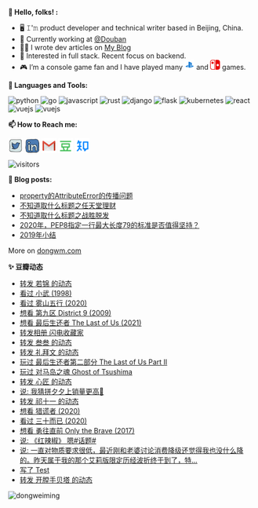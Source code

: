 **👋 Hello, folks! :**

* 🖥 𝙸'𝚖 product developer and technical writer based in Beijing, China.
* 💼 Currently working at <a href="https://github.com/douban" target="_blank">@Douban</a>
* ✍🏻 I wrote dev articles on <a href="https://www.dongwm.com" target="_blank">My Blog</a>
* 🧐 Interested in full stack. Recent focus on backend.
* 🎮 I’m a console game fan and I have played many <img src="https://raw.githubusercontent.com/dongweiming/dongweiming/master/assets/ps4.svg" alt="ps4" width="20" height="20"/> and <img src="https://raw.githubusercontent.com/dongweiming/dongweiming/master/assets/nintendoswitch.svg" alt="switch" width="20" height="20"/>  games.

**🌈 Languages and Tools:**

<p align="left">
<img src="https://devicons.github.io/devicon/devicon.git/icons/python/python-original.svg" alt="python" width="40" height="40"/>
<img src="https://devicons.github.io/devicon/devicon.git/icons/go/go-original.svg" alt="go" width="40" height="40"/>
<img src="https://devicons.github.io/devicon/devicon.git/icons/javascript/javascript-original.svg" alt="javascript" width="40" height="40"/>
<img src="https://devicons.github.io/devicon/devicon.git/icons/rust/rust-plain.svg" alt="rust" width="40" height="40"/>
<img src="https://devicons.github.io/devicon/devicon.git/icons/django/django-original.svg" alt="django" width="40" height="40"/>
<img src="https://www.vectorlogo.zone/logos/pocoo_flask/pocoo_flask-icon.svg" alt="flask" width="40" height="40"/>
<img src="https://www.vectorlogo.zone/logos/kubernetes/kubernetes-icon.svg" alt="kubernetes" width="40" height="40"/>
<img src="https://devicons.github.io/devicon/devicon.git/icons/react/react-original-wordmark.svg" alt="react" width="40" height="40"/>
<img src="https://devicons.github.io/devicon/devicon.git/icons/vuejs/vuejs-original-wordmark.svg" alt="vuejs" width="40" height="40"/>
<img src="https://devicons.github.io/devicon/devicon.git/icons/linux/linux-original.svg" alt="vuejs" width="40" height="40"/>
</p>

**📫 How to Reach me:**

<p align="left">
<a href="https://twitter.com/dongweiming" target="blank"><img align="center" src="https://raw.githubusercontent.com/dongweiming/dongweiming/master/assets/twitter.svg" alt="dongweiming" height="30" width="30" /></a>
<a href="https://linkedin.com/in/dongweiming" target="blank"><img align="center" src="https://raw.githubusercontent.com/dongweiming/dongweiming/master/assets/linkedin.svg" alt="dongweiming" height="30" width="30" /></a>
<a href="mailto:ciici123@gmail.com" target="blank"><img align="center" src="https://raw.githubusercontent.com/dongweiming/dongweiming/master/assets/gmail.svg" alt="Gmail" height="30" width="30" /></a>
<a href="https://www.douban.com/people/62943420" target="blank"><img align="center" src="https://raw.githubusercontent.com/dongweiming/dongweiming/master/assets/douban.svg" style="color: #007722" alt="Douban" height="30" width="30" /></a>
<a href="https://www.zhihu.com/people/dongweiming" target="blank"><img align="center" src="https://raw.githubusercontent.com/dongweiming/dongweiming/master/assets/zhihu.svg" style="color: #0084FF" alt="Zhihu" height="30" width="30" /></a>
</p>

<p align="left">
<img src="https://visitor-badge.laobi.icu/badge?page_id=dongweiming.dongweiming" alt="visitors"/>
</p>

**📝 Blog posts:**

<!-- BLOG-POST-LIST:START -->
- [property的AttributeError的传播问题](https://www.dongwm.com/post/attributeerror-propagation/)
- [不知道取什么标题之任天堂理财](https://www.dongwm.com/post/nintendo-financing/)
- [不知道取什么标题之战胜脱发](https://www.dongwm.com/post/tuofa/)
- [2020年，PEP8指定一行最大长度79的标准是否值得坚持？](https://www.dongwm.com/post/pep8-max-line-length/)
- [2019年小结](https://www.dongwm.com/post/2019-final/)
<!-- BLOG-POST-LIST:END -->
More on <a href="https://www.dongwm.com" target="blank">dongwm.com</a>

**✨ 豆瓣动态**

<!-- DOUBAN-ACTIVITIES:START -->
- [转发 若锦 的动态](https://www.douban.com/doubanapp/dispatch?uri=/status/3079909752/)
- [看过 小武‎ (1998)](https://www.douban.com/doubanapp/dispatch?uri=/status/3079902362/)
- [看过 雾山五行‎ (2020)](https://www.douban.com/doubanapp/dispatch?uri=/status/3076136652/)
- [想看 第九区 District 9‎ (2009)](https://www.douban.com/doubanapp/dispatch?uri=/status/3074526320/)
- [想看 最后生还者 The Last of Us‎ (2021)](https://www.douban.com/doubanapp/dispatch?uri=/status/3072395702/)
- [转发相册 闪电收藏家](https://www.douban.com/doubanapp/dispatch?uri=/status/3071279788/)
- [转发 叁叁 的动态](https://www.douban.com/doubanapp/dispatch?uri=/status/3069082255/)
- [转发 礼拜文 的动态](https://www.douban.com/doubanapp/dispatch?uri=/status/3068249365/)
- [玩过 最后生还者第二部分 The Last of Us Part II](https://www.douban.com/doubanapp/dispatch?uri=/status/3066562897/)
- [玩过 对马岛之魂 Ghost of Tsushima](https://www.douban.com/doubanapp/dispatch?uri=/status/3066560317/)
- [转发 心匠 的动态](https://www.douban.com/doubanapp/dispatch?uri=/status/3066501797/)
- [说: 我猜拼夕夕上销量更高🤔 ](https://www.douban.com/doubanapp/dispatch?uri=/status/3062649755/)
- [转发 祁十一 的动态](https://www.douban.com/doubanapp/dispatch?uri=/status/3061474881/)
- [想看 猎谎者‎ (2020)](https://www.douban.com/doubanapp/dispatch?uri=/status/3056239375/)
- [看过 三十而已‎ (2020)](https://www.douban.com/doubanapp/dispatch?uri=/status/3055781825/)
- [想看 勇往直前 Only the Brave‎ (2017)](https://www.douban.com/doubanapp/dispatch?uri=/status/3044577187/)
- [说: 《红辣椒》 嗯#话题# ](https://www.douban.com/doubanapp/dispatch?uri=/status/3043324233/)
- [说: 一直对物质要求很低，最近刚和老婆讨论消费降级还觉得我也没什么降的。昨天属于我的那个艾莉版限定历经波折终于到了，特... ](https://www.douban.com/doubanapp/dispatch?uri=/status/3041827270/)
- [写了 Test](https://www.douban.com/doubanapp/dispatch?uri=/status/3039456909/)
- [转发 开膛手贝塔 的动态](https://www.douban.com/doubanapp/dispatch?uri=/status/3039334532/)
<!-- DOUBAN-ACTIVITIES:END -->

<p align="left">
<img align="left" src="https://github-readme-stats.vercel.app/api/top-langs/?username=dongweiming&layout=compact&hide=html" alt="dongweiming" />
</p>
